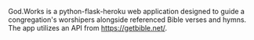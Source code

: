 God.Works is a python-flask-heroku web application designed to guide a congregation's worshipers alongside referenced Bible verses and hymns. The app utilizes an API from https://getbible.net/.
